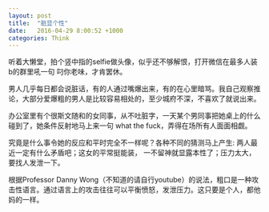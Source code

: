 ```yaml
---
layout: post
title:  "脏显个性"
date:   2016-04-29 8:00:52 +1000
categories: Think
---
```


听着大懒堂，拍个竖中指的selfie做头像，似乎还不够解恨，打开微信在最多人装b的群里吼一句 叼你老味，才肯罢休。

男人几乎每日都会说脏话，有的人通过嘴爆出来，有的在心里暗骂。我自己观察推论，大部分爱爆粗的男人是比较容易相处的，至少城府不深，不喜欢了就说出来。

办公室里有个很斯文随和的女同事，从不吐脏字，一天某个男同事把她桌上的什么碰到了，她条件反射地马上来一句 what the fuck，弄得在场所有人面面相觑。

究竟是什么事令她的反应和平时完全不一样呢？各种不同的猜测马上产生: 两人最近一定有什么矛盾吧；这女的平常挺能装， 一不留神就显露本性了；压力太大，要找人发泄一下。

根据Professor Danny Wong（不知道的请自行youtube）的说法，粗口是一种攻击性语言。通过语言上的攻击往往可以平衡愤怒，发泄压力。这只要是个人，都他妈的一样。